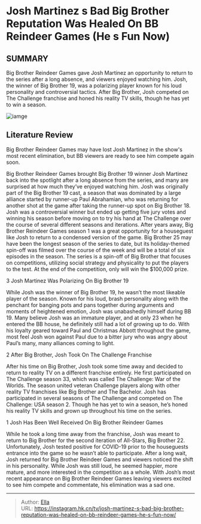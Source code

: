 # Josh Martinez s Bad Big Brother Reputation Was Healed On BB Reindeer Games (He s Fun Now)


## SUMMARY 


 Big Brother Reindeer Games gave Josh Martinez an opportunity to return to the series after a long absence, and viewers enjoyed watching him. 
 Josh, the winner of Big Brother 19, was a polarizing player known for his loud personality and controversial tactics. 
 After Big Brother, Josh competed on The Challenge franchise and honed his reality TV skills, though he has yet to win a season. 

![iamge](https://static1.srcdn.com/wordpress/wp-content/uploads/2023/12/josh-martinez-s-bad-big-brother-reputation-was-healed-on-bb-reindeer-games-he-s-fun-now.jpg)

## Literature Review
Big Brother Reindeer Games may have lost Josh Martinez in the show&#39;s most recent elimination, but BB viewers are ready to see him compete again soon.




Big Brother Reindeer Games brought Big Brother 19 winner Josh Martinez back into the spotlight after a long absence from the series, and many are surprised at how much they’ve enjoyed watching him. Josh was originally part of the Big Brother 19 cast, a season that was dominated by a large alliance started by runner-up Paul Abrahamian, who was returning for another shot at the game after taking the runner-up spot on Big Brother 18. Josh was a controversial winner but ended up getting five jury votes and winning his season before moving on to try his hand at The Challenge over the course of several different seasons and iterations.
After years away, Big Brother Reindeer Games season 1 was a great opportunity for a houseguest like Josh to return to a condensed version of the game. Big Brother 25 may have been the longest season of the series to date, but its holiday-themed spin-off was filmed over the course of the week and will be a total of six episodes in the season. The series is a spin-off of Big Brother that focuses on competitions, utilizing social strategy and physicality to put the players to the test. At the end of the competition, only will win the $100,000 prize.









 








 3  Josh Martinez Was Polarizing On Big Brother 19 
        

While Josh was the winner of Big Brother 19, he wasn’t the most likeable player of the season. Known for his loud, brash personality along with the penchant for banging pots and pans together during arguments and moments of heightened emotion, Josh was unabashedly himself during BB 19. Many believe Josh was an immature player, and at only 23 when he entered the BB house, he definitely still had a lot of growing up to do. With his loyalty geared toward Paul and Christmas Abbott throughout the game, most feel Josh won against Paul due to a bitter jury who was angry about Paul’s many, many alliances coming to light.





 2  After Big Brother, Josh Took On The Challenge Franchise 


After his time on Big Brother, Josh took some time away and decided to return to reality TV on a different franchise entirely. He first participated on The Challenge season 33, which was called The Challenge: War of the Worlds. The season united veteran Challenge players along with other reality TV franchises like Big Brother and The Bachelor. Josh has participated in several seasons of The Challenge and competed on The Challenge: USA season 2. Though he has yet to win a season, he’s honed his reality TV skills and grown up throughout his time on the series.





 1  Josh Has Been Well Received On Big Brother Reindeer Games 
        

While he took a long time away from the franchise, Josh was meant to return to Big Brother for the second iteration of All-Stars, Big Brother 22. Unfortunately, Josh tested positive for COVID-19 prior to the houseguests entrance into the game so he wasn’t able to participate. After a long wait, Josh returned for Big Brother Reindeer Games and viewers noticed the shift in his personality. While Josh was still loud, he seemed happier, more mature, and more interested in the competition as a whole. With Josh’s most recent appearance on Big Brother Reindeer Games leaving viewers excited to see him compete and commentate, his elimination was a sad one. 

---

> Author: [Ella](https://instagram.hk.cn/)  
> URL: https://instagram.hk.cn/tv/josh-martinez-s-bad-big-brother-reputation-was-healed-on-bb-reindeer-games-he-s-fun-now/  

